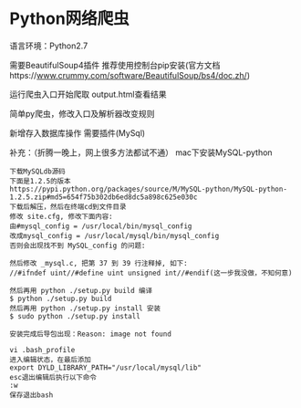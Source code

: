 # Python网络爬虫

语言环境：Python2.7 

需要BeautifulSoup4插件 推荐使用控制台pip安装(官方文档https://www.crummy.com/software/BeautifulSoup/bs4/doc.zh/)

运行爬虫入口开始爬取  output.html查看结果

简单py爬虫，修改入口及解析器改变规则

新增存入数据库操作  需要插件(MySql)

补充：（折腾一晚上，网上很多方法都试不通）
	mac下安装MySQL-python
	
	下载MySQLdb源码
	下面是1.2.5的版本
	https://pypi.python.org/packages/source/M/MySQL-python/MySQL-python-1.2.5.zip#md5=654f75b302db6ed8dc5a898c625e030c
	下载后解压，然后在终端cd到文件目录
	修改 site.cfg, 修改下面内容:
	由#mysql_config = /usr/local/bin/mysql_config
	改成mysql_config = /usr/local/mysql/bin/mysql_config
	否则会出现找不到 MySQL_config 的问题:

	然后修改 _mysql.c, 把第 37 到 39 行注释掉, 如下:
	//#ifndef uint//#define uint unsigned int//#endif(这一步我没做，不知何意)

	然后再用 python ./setup.py build 编译
	$ python ./setup.py build
	然后再用 python ./setup.py install 安装
	$ sudo python ./setup.py install
	
	安装完成后导包出现：Reason: image not found
	
	vi .bash_profile
	进入编辑状态，在最后添加
	export DYLD_LIBRARY_PATH="/usr/local/mysql/lib"
	esc退出编辑后执行以下命令
	:w 
	保存退出bash
